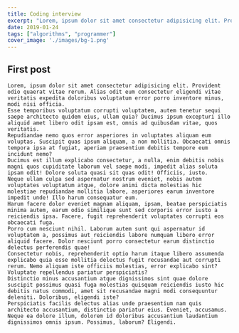 ```yaml
---
title: Coding interview
excerpt: "Lorem, ipsum dolor sit amet consectetur adipisicing elit. Provident odio quaerat vitae rerum. Alias odit eum consectetur eligendi vitae veritatis expedita doloribus voluptatum error porro inventore minus, modi nisi officia."
date: 2019-01-24
tags: ["algorithms", "programmer"]
cover_image: './images/bg-1.png'
---
```


## First post

    Lorem, ipsum dolor sit amet consectetur adipisicing elit. Provident odio quaerat vitae rerum. Alias odit eum consectetur eligendi vitae veritatis expedita doloribus voluptatum error porro inventore minus, modi nisi officia.
    Esse temporibus voluptatum corrupti voluptatem, autem tenetur sequi saepe architecto quidem eius, ullam quia? Ducimus ipsum excepturi illo aliquid amet libero odit ipsam est, omnis ad quibusdam vitae, quos veritatis.
    Repudiandae nemo quos error asperiores in voluptates aliquam eum voluptas. Suscipit quas ipsum aliquam, a non mollitia. Obcaecati omnis tempora ipsa at fugiat, aperiam praesentium debitis tempore eum incidunt nemo?
    Ducimus est illum explicabo consectetur, a nulla, enim debitis nobis magni quos cupiditate laborum vel saepe modi, impedit alias soluta ipsam odit! Dolore soluta quasi sit quas odit! Officiis, iusto.
    Neque ullam culpa sed aspernatur nostrum eveniet, nobis autem voluptates voluptatum atque, dolore animi dicta molestias hic molestiae repudiandae mollitia labore, asperiores earum inventore impedit unde! Illo harum consequatur eum.
    Harum facere dolor eveniet magnam aliquam, ipsam, beatae perspiciatis minima autem, earum odio similique sunt sed corporis error iusto a reiciendis ipsa. Facere, fugit reprehenderit voluptates corrupti eos obcaecati fuga.
    Porro cum nesciunt nihil. Laborum autem sunt qui aspernatur id voluptatem a, possimus aut reiciendis labore numquam libero error aliquid facere. Dolor nesciunt porro consectetur earum distinctio delectus perferendis quae!
    Consectetur nobis, reprehenderit optio harum itaque libero assumenda explicabo quia esse mollitia delectus fugit recusandae aut corrupti rerum. Nemo aliquam iste officiis molestias, error explicabo sint? Voluptate repellendus pariatur perspiciatis?
    Distinctio minus accusantium atque dignissimos sint quae dolore suscipit possimus quasi fuga molestias quisquam reiciendis iusto hic debitis natus commodi, amet sit recusandae magni modi consequuntur deleniti. Doloribus, eligendi iste?
    Perspiciatis facilis delectus alias unde praesentium nam quis architecto accusantium, distinctio pariatur eius. Eveniet, accusamus. Neque ea dolore illum, dolorem id doloribus accusantium laudantium dignissimos omnis ipsum. Possimus, laborum? Eligendi.